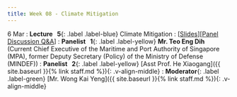 ```yaml
---
title: Week 08 - Climate Mitigation
---
```


6 Mar
: **Lecture &nbsp; 5**{: .label .label-blue} Climate Mitigation
  : [[Slides](https://canvas.nus.edu.sg/courses/42112/pages/lecture-5-climate-mitigation?module_item_id=97295)][[Panel Discussion Q&A](https://canvas.nus.edu.sg/courses/42112/discussion_topics/27409)]
: **Panelist &nbsp; 1**{: .label .label-yellow} **Mr. Teo Eng Dih** (Current Chief Executive of the Maritime and Port Authority of Singapore (MPA), former Deputy Secretary (Policy) of the Ministry of Defense (MINDEF))
: **Panelist &nbsp; 2**{: .label .label-yellow} [Asst Prof. He Xiaogang]({{ site.baseurl }}{% link staff.md %}){: .v-align-middle}
: **Moderator**{: .label .label-green} [Mr. Wong Kai Yeng]({{ site.baseurl }}{% link staff.md %}){: .v-align-middle}
